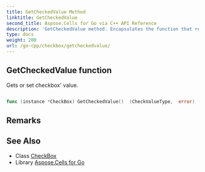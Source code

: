 ```yaml
---
title: GetCheckedValue Method 
linktitle: GetCheckedValue
second_title: Aspose.Cells for Go via C++ API Reference
description: 'GetCheckedValue method. Encapsulates the function that represents getcheckedvalue in Go.'
type: docs
weight: 200
url: /go-cpp/checkbox/getcheckedvalue/
---
```


## GetCheckedValue function

Gets or set checkbox' value.

```go

func (instance *CheckBox) GetCheckedValue()  (CheckValueType,  error) 

```

## Remarks


## See Also

* Class [CheckBox](../)
* Library [Aspose.Cells for Go](../../)
